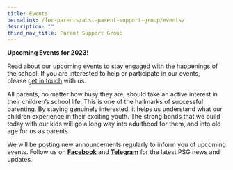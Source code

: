 ```yaml
---
title: Events
permalink: /for-parents/acsi-parent-support-group/events/
description: ""
third_nav_title: Parent Support Group
---
```

**Upcoming Events for 2023!**

Read about our upcoming events to stay engaged with the happenings of the school. If you are interested to help or participate in our events, please [get in touch](https://staging.d270c0tj2w26u.amplifyapp.com/for-parents/acsi-parent-support-group/contact-us/) with us.

All parents, no matter how busy they are, should take an active interest in their children’s school life. This is one of the hallmarks of successful parenting. By staying genuinely interested, it helps us understand what our children experience in their exciting youth. The strong bonds that we build today with our kids will go a long way into adulthood for them, and into old age for us as parents.

We will be posting new announcements regularly to inform you of upcoming events. Follow us on [**Facebook**](https://www.facebook.com/ACSIPSG/) and [**Telegram**](https://t.me/ACSIPSG) for the latest PSG news and updates.